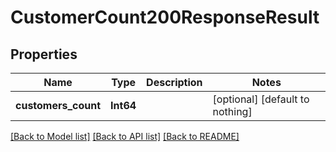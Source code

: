 # CustomerCount200ResponseResult


## Properties
Name | Type | Description | Notes
------------ | ------------- | ------------- | -------------
**customers_count** | **Int64** |  | [optional] [default to nothing]


[[Back to Model list]](../README.md#models) [[Back to API list]](../README.md#api-endpoints) [[Back to README]](../README.md)



